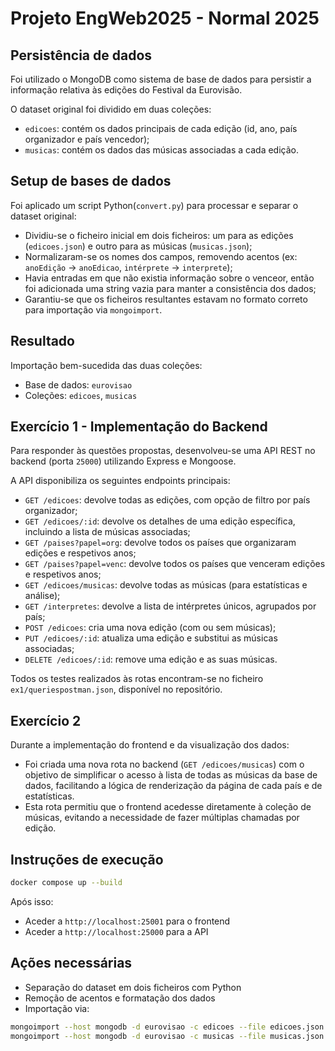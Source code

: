 # Projeto EngWeb2025 - Normal 2025

## Persistência de dados

Foi utilizado o MongoDB como sistema de base de dados para persistir a informação relativa às edições do Festival da Eurovisão.

O dataset original foi dividido em duas coleções:
- `edicoes`: contém os dados principais de cada edição (id, ano, país organizador e país vencedor);
- `musicas`: contém os dados das músicas associadas a cada edição.

## Setup de bases de dados

Foi aplicado um script Python(`convert.py`) para processar e separar o dataset original:
- Dividiu-se o ficheiro inicial em dois ficheiros: um para as edições (`edicoes.json`) e outro para as músicas (`musicas.json`);
- Normalizaram-se os nomes dos campos, removendo acentos (ex: `anoEdição` → `anoEdicao`, `intérprete` → `interprete`);
- Havia entradas em que não existia informação sobre o venceor, então foi adicionada uma string vazia para manter a consistência dos dados;
- Garantiu-se que os ficheiros resultantes estavam no formato correto para importação via `mongoimport`.

## Resultado

Importação bem-sucedida das duas coleções:
- Base de dados: `eurovisao`
- Coleções: `edicoes`, `musicas`

## Exercício 1 - Implementação do Backend

Para responder às questões propostas, desenvolveu-se uma API REST no backend (porta `25000`) utilizando Express e Mongoose.

A API disponibiliza os seguintes endpoints principais:

- `GET /edicoes`: devolve todas as edições, com opção de filtro por país organizador;
- `GET /edicoes/:id`: devolve os detalhes de uma edição específica, incluindo a lista de músicas associadas;
- `GET /paises?papel=org`: devolve todos os países que organizaram edições e respetivos anos;
- `GET /paises?papel=venc`: devolve todos os países que venceram edições e respetivos anos;
- `GET /edicoes/musicas`: devolve todas as músicas (para estatísticas e análise);
- `GET /interpretes`: devolve a lista de intérpretes únicos, agrupados por país;
- `POST /edicoes`: cria uma nova edição (com ou sem músicas);
- `PUT /edicoes/:id`: atualiza uma edição e substitui as músicas associadas;
- `DELETE /edicoes/:id`: remove uma edição e as suas músicas.

Todos os testes realizados às rotas encontram-se no ficheiro `ex1/queriespostman.json`, disponível no repositório.

## Exercício 2

Durante a implementação do frontend e da visualização dos dados:

- Foi criada uma nova rota no backend (`GET /edicoes/musicas`) com o objetivo de simplificar o acesso à lista de todas as músicas da base de dados, facilitando a lógica de renderização da página de cada país e de estatísticas.
- Esta rota permitiu que o frontend acedesse diretamente à coleção de músicas, evitando a necessidade de fazer múltiplas chamadas por edição.

## Instruções de execução

```bash
docker compose up --build
```

Após isso:
- Aceder a `http://localhost:25001` para o frontend
- Aceder a `http://localhost:25000` para a API

## Ações necessárias

- Separação do dataset em dois ficheiros com Python
- Remoção de acentos e formatação dos dados
- Importação via:

```bash
mongoimport --host mongodb -d eurovisao -c edicoes --file edicoes.json --jsonArray
mongoimport --host mongodb -d eurovisao -c musicas --file musicas.json --jsonArray
```
